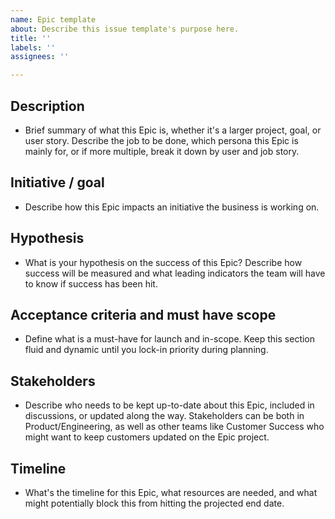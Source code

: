 ```yaml
---
name: Epic template
about: Describe this issue template's purpose here.
title: ''
labels: ''
assignees: ''

---
```


## Description
- Brief summary of what this Epic is, whether it's a larger project, goal, or user story. Describe the job to be done, which persona this Epic is mainly for, or if more multiple, break it down by user and job story.

## Initiative / goal
- Describe how this Epic impacts an initiative the business is working on.

## Hypothesis
- What is your hypothesis on the success of this Epic? Describe how success will be measured and what leading indicators the team will have to know if success has been hit.

## Acceptance criteria and must have scope
- Define what is a must-have for launch and in-scope. Keep this section fluid and dynamic until you lock-in priority during planning.

## Stakeholders
- Describe who needs to be kept up-to-date about this Epic, included in discussions, or updated along the way. Stakeholders can be both in Product/Engineering, as well as other teams like Customer Success who might want to keep customers updated on the Epic project.

## Timeline
- What's the timeline for this Epic, what resources are needed, and what might potentially block this from hitting the projected end date.

